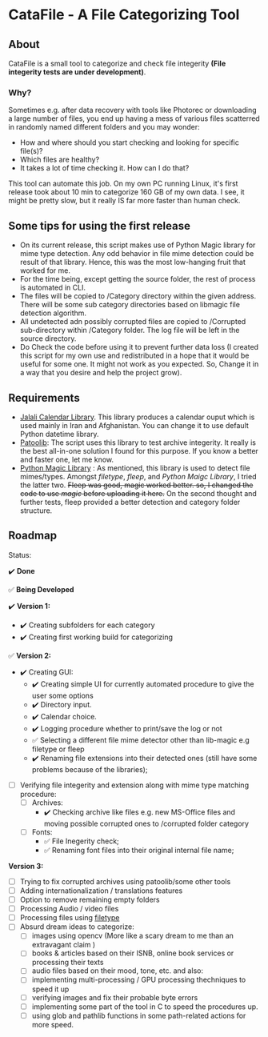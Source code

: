 # CataFile - A File Categorizing Tool

## About

CataFile is a small tool to categorize and check file integerity **(File integerity tests are under development)**.

### Why?

Sometimes e.g. after data recovery with tools like Photorec or downloading a large number of files, you end up having a mess of various files scatterred in randomly named different folders and you may wonder:

- How and where should you start checking and looking for specific file(s)?
- Which files are healthy?
- It takes a lot of time checking it. How can I do that?

This tool can automate this job.
On my own PC running Linux, it's first release took about 10 min to categorize 160 GB of my own data. I see, it might be pretty slow, but it really IS far more faster than human check.

## Some tips for using the first release

- On its current release, this script makes use of Python Magic library for mime type detection. Any odd behavior in file mime detection could be result of that library. Hence, this was the most low-hanging fruit that worked for me.
- For the time being, except getting the source folder, the rest of process is automated in CLI.
- The files will be copied to /Category directory within the given address. There will be some sub category directories based on libmagic file detection algorithm.
- All undetected adn possibly corrupted files are copied to /Corrupted sub-directory within /Category folder. The log file will be left in the source directory.
- Do Check the code before using it to prevent further data loss (I created this script for my own use and redistributed in a hope that it would be useful for some one. It might not work as you expected. So, Change it in a way that you desire and help the project grow).

## Requirements

- [Jalali Calendar Library](https://github.com/shobeiry/jalali). This library produces a calendar ouput which is used mainly in Iran and Afghanistan. You can change it to use default Python datetime library.
- [Patoolib](https://github.com/wummel/patool): The script uses this library to test archive integerity. It really is the best all-in-one solution I found for this purpose. If you know a better and faster one, let me know.
- [Python Magic Library](https://github.com/ahupp/python-magic) : As mentioned, this library is used to detect file mimes/types. Amongst *filetype*, *fleep*, and *Python Maigc Library*, I tried the latter two. ~~Fleep was good, magic worked better. so, I changed the code to use *magic* before uploading it here.~~ On the second thought and further tests, fleep provided a better detection and category folder structure.

## Roadmap

  Status:

  :heavy_check_mark: **Done**
  
  :white_check_mark: **Being Developed**
  
:heavy_check_mark: **Version 1:**

- :heavy_check_mark: Creating subfolders for each category
- :heavy_check_mark: Creating first working build for categorizing

:white_check_mark: **Version 2:**

- :heavy_check_mark: Creating GUI:
  - :heavy_check_mark: Creating simple UI for currently automated procedure to give the user some options
  - :heavy_check_mark: Directory input.
  - :heavy_check_mark: Calendar choice.
  - :heavy_check_mark: Logging procedure whether to print/save the log or not
  - :white_check_mark: Selecting a different file mime detector other than lib-magic e.g filetype or fleep
  - :heavy_check_mark: Renaming file extensions into their detected  ones (still have some problems because of the libraries);
- [ ] Verifying file integerity and extension along with mime type matching procedure:
  - [ ] Archives:
    - :heavy_check_mark: Checking archive like files e.g. new MS-Office files and moving possible corrupted ones to /corrupted folder category
  - [ ] Fonts:
    - :white_check_mark: File Inegerity check;
    - :white_check_mark: Renaming font files into their original internal file name;

**Version 3:**

- [ ] Trying to fix corrupted archives using patoolib/some other tools
- [ ] Adding internationalization / translations features
- [ ] Option to remove remaining empty folders
- [ ] Processing Audio / video files
- [ ] Processing files using [filetype](https://github.com/h2non/filetype.py)
- [ ] Absurd dream ideas to categorize:
  - [ ] images using opencv (More like a scary dream to me than an extravagant claim )
  - [ ] books & articles based on their ISNB, online book services or processing their texts
  - [ ] audio files based on their mood, tone, etc.
    and also:
  - [ ] implementing multi-processing / GPU processing thechniques to speed it up
  - [ ] verifying images and fix their probable byte errors
  - [ ] implementing some part of the tool in C to speed the procedures up.
  - [ ] using glob and pathlib functions in some path-related actions for more speed.

